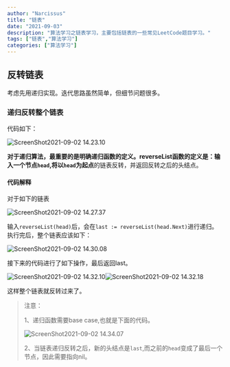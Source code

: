 ```yaml
---
author: "Narcissus"
title: "链表"
date: "2021-09-03"
description: "算法学习之链表学习，主要包括链表的一些常见LeetCode题目学习。"
tags: ["链表","算法学习"]
categories: ["算法学习"]
---
```


## 反转链表

考虑先用递归实现。迭代思路虽然简单，但细节问题很多。

### 递归反转整个链表

代码如下：

![ScreenShot2021-09-02 14.23.10](https://narcissusblog-img.oss-cn-beijing.aliyuncs.com/uPic/file-09/ScreenShot2021-09-02%2014.23.10.png)



**对于递归算法，最重要的是明确递归函数的定义。**reverseList函数的定义是：输入一个节点`head`,将**以`head`为起点**的链表反转，并返回反转之后的头结点。

#### 代码解释

对于如下的链表

![ScreenShot2021-09-02 14.27.37](https://narcissusblog-img.oss-cn-beijing.aliyuncs.com/uPic/file-09/ScreenShot2021-09-02%2014.27.37.png)

输入`reverseList(head)`后，会在`last := reverseList(head.Next)`进行递归。执行完后，整个链表应该如下：

![ScreenShot2021-09-02 14.30.08](https://narcissusblog-img.oss-cn-beijing.aliyuncs.com/uPic/file-09/ScreenShot2021-09-02%2014.30.08.png)

接下来的代码进行了如下操作，最后返回last。

![ScreenShot2021-09-02 14.32.10](https://narcissusblog-img.oss-cn-beijing.aliyuncs.com/uPic/file-09/ScreenShot2021-09-02%2014.32.10.png)![ScreenShot2021-09-02 14.32.18](https://narcissusblog-img.oss-cn-beijing.aliyuncs.com/uPic/file-09/ScreenShot2021-09-02%2014.32.18.png)

这样整个链表就反转过来了。

> 注意：
>
> 1、递归函数需要base case,也就是下面的代码。
>
> ![ScreenShot2021-09-02 14.34.07](https://narcissusblog-img.oss-cn-beijing.aliyuncs.com/uPic/file-09/ScreenShot2021-09-02%2014.34.07.png)
>
> 2、当链表递归反转之后，新的头结点是`last`,而之前的`head`变成了最后一个节点，因此需要指向nil。

